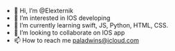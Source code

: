 - 👋 Hi, I’m @Elexternik
- 👀 I’m interested in IOS developing
- 🌱 I’m currently learning swift, JS, Python, HTML, CSS.
- 💞️ I’m looking to collaborate on IOS app
- 📫 How to reach me paladwins@icloud.com

<!---
Elexternik/Elexternik is a ✨ special ✨ repository because its `README.md` (this file) appears on your GitHub profile.
You can click the Preview link to take a look at your changes.
--->
